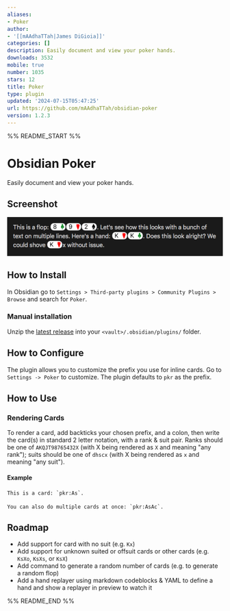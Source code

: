 ```yaml
---
aliases:
- Poker
author:
- '[[mAAdhaTTah|James DiGioia]]'
categories: []
description: Easily document and view your poker hands.
downloads: 3532
mobile: true
number: 1035
stars: 12
title: Poker
type: plugin
updated: '2024-07-15T05:47:25'
url: https://github.com/mAAdhaTTah/obsidian-poker
version: 1.2.3
---
```


%% README_START %%

# Obsidian Poker

Easily document and view your poker hands.

## Screenshot

![Rendered Cards](https://raw.githubusercontent.com/mAAdhaTTah/obsidian-poker/HEAD/rendered-editor.png)

## How to Install

In Obsidian go to `Settings > Third-party plugins > Community Plugins > Browse` and search for `Poker`.

### Manual installation

Unzip the [latest release](https://github.com/mAAdhaTTah/obsidian-poker/releases/latest) into your `<vault>/.obsidian/plugins/` folder.

## How to Configure

The plugin allows you to customize the prefix you use for inline cards. Go to `Settings -> Poker` to customize. The plugin defaults to `pkr` as the prefix.

## How to Use

### Rendering Cards

To render a card, add backticks your chosen prefix, and a colon, then write the card(s) in standard 2 letter notation, with a rank & suit pair. Ranks should be one of `AKQJT98765432X` (with X being rendered as `X` and meaning "any rank"); suits should be one of `dhscx` (with X being rendered as `x` and meaning "any suit").

#### Example

```
This is a card: `pkr:As`.

You can also do multiple cards at once: `pkr:AsAc`.
```

## Roadmap

- Add support for card with no suit (e.g. `Kx`)
- Add support for unknown suited or offsuit cards or other cards (e.g. `KsXo`, `KsXs`, or `KsX`)
- Add command to generate a random number of cards (e.g. to generate a random flop)
- Add a hand replayer using markdown codeblocks & YAML to define a hand and show a replayer in preview to watch it


%% README_END %%